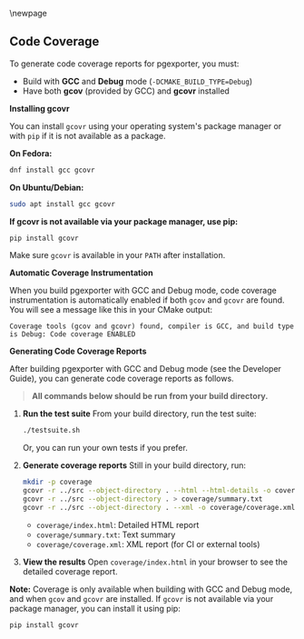 \newpage

## Code Coverage

To generate code coverage reports for pgexporter, you must:

- Build with **GCC** and **Debug** mode (`-DCMAKE_BUILD_TYPE=Debug`)
- Have both **gcov** (provided by GCC) and **gcovr** installed

**Installing gcovr**

You can install `gcovr` using your operating system's package manager or with `pip` if it is not available as a package.

**On Fedora:**
```sh
dnf install gcc gcovr
```

**On Ubuntu/Debian:**
```sh
sudo apt install gcc gcovr
```

**If gcovr is not available via your package manager, use pip:**
```sh
pip install gcovr
```

Make sure `gcovr` is available in your `PATH` after installation.

**Automatic Coverage Instrumentation**

When you build pgexporter with GCC and Debug mode, code coverage instrumentation is automatically enabled if both `gcov` and `gcovr` are found.
You will see a message like this in your CMake output:
```
Coverage tools (gcov and gcovr) found, compiler is GCC, and build type is Debug: Code coverage ENABLED
```

**Generating Code Coverage Reports**

After building pgexporter with GCC and Debug mode (see the Developer Guide), you can generate code coverage reports as follows.

> **All commands below should be run from your build directory.**

1. **Run the test suite**
   From your build directory, run the test suite:
   ```sh
   ./testsuite.sh
   ```
   Or, you can run your own tests if you prefer.

2. **Generate coverage reports**
   Still in your build directory, run:
   ```sh
   mkdir -p coverage
   gcovr -r ../src --object-directory . --html --html-details -o coverage/index.html
   gcovr -r ../src --object-directory . > coverage/summary.txt
   gcovr -r ../src --object-directory . --xml -o coverage/coverage.xml
   ```

   - `coverage/index.html`: Detailed HTML report
   - `coverage/summary.txt`: Text summary
   - `coverage/coverage.xml`: XML report (for CI or external tools)

3. **View the results**
   Open `coverage/index.html` in your browser to see the detailed coverage report.

**Note:**
Coverage is only available when building with GCC and Debug mode, and when `gcov` and `gcovr` are installed.
If `gcovr` is not available via your package manager, you can install it using pip:
```sh
pip install gcovr
```
